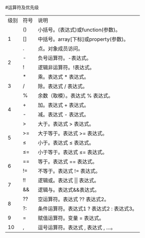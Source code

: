 #运算符及优先级


<table>

<tr>
<td>级别</td>
<td>符号</td>
<td>说明</td>
</tr>

<tr>
<td rowspan=3>1</td>
<td>()</td>
<td>小括号。(表达式)或function(参数)。</td>
</tr>
<tr>
<td>[]</td>
<td>中括号。array[下标]或property(参数)。</td>
</tr>
<tr>
<td>.</td>
<td>点。对象成员访问。</td>
</tr>

<tr>
<td rowspan=2>2</td>
<td>-</td>
<td>负号运算符。-表达式。</td>
</tr>
<tr>
<td>!</td>
<td>逻辑非运算符。!表达式。</td>
</tr>

<tr>
<td rowspan=3>3</td>
<td>*</td>
<td>乘。表达式 * 表达式。</td>
</tr>
<tr>
<td>/</td>
<td>除。表达式 / 表达式。</td>
</tr>
<tr>
<td>%</td>
<td>余数（取模）。表达式 % 表达式。</td>
</tr>

<tr>
<td rowspan=2>4</td>
<td>+</td>
<td>加。表达式 + 表达式。</td>
</tr>
<tr>
<td>-</td>
<td>减。表达式 - 表达式。</td>
</tr>


<tr>
<td rowspan=4>5</td>
<td>&gt;</td>
<td>大于。表达式 &gt; 表达式。</td>
</tr>
<tr>
<td>&gt;=</td>
<td>大于等于。表达式 &gt;= 表达式。</td>
</tr>
<tr>
<td>&le;</td>
<td>小于。表达式 &le; 表达式。</td>
</tr>
<tr>
<td>&le;=</td>
<td>小于等于。表达式 &le;= 表达式。</td>
</tr>

<tr>
<td rowspan=2>6</td>
<td>==</td>
<td>等于。表达式 == 表达式。</td>
</tr>
<tr>
<td>!=</td>
<td>不等于。表达式 != 表达式。</td>
</tr>

<tr>
<td rowspan=2>7</td>
<td>!!</td>
<td>逻辑或。表达式 || 表达式。</td>
</tr>
<tr>
<td>&&</td>
<td>逻辑与。表达式&&表达式。</td>
</tr>

<tr>
<td rowspan=2>8</td>
<td>??</td>
<td>空运算符。表达式 ?? 表达式2。</td>
</tr>
<tr>
<td>?:</td>
<td>条件运算符。表达式1 ? 表达式2 : 表达式3。</td>
</tr>

<tr>
<td>9</td>
<td>=</td>
<td>赋值运算符。变量 = 表达式。</td>
</tr>
<tr>

<tr>
<td>10</td>
<td>,</td>
<td>逗号运算符。表达式 , 表达式 , …。</td>
</tr>
<tr>

</table>





